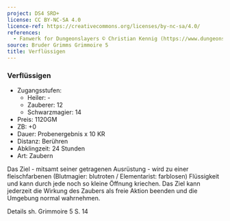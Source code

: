 ```yaml
---
project: DS4 SRD+
license: CC BY-NC-SA 4.0
licence-ref: https://creativecommons.org/licenses/by-nc-sa/4.0/
references: 
  - Fanwerk for Dungeonslayers © Christian Kennig (https://www.dungeonslayers.net/)
source: Bruder Grimms Grimmoire 5
title: Verflüssigen
---
```


### Verflüssigen

- Zugangsstufen:
  - Heiler: -
  - Zauberer: 12
  - Schwarzmagier: 14
- Preis: 1120GM
- ZB: +0
- Dauer: Probenergebnis x 10 KR
- Distanz: Berühren
- Abklingzeit: 24 Stunden
- Art: Zaubern

Das Ziel - mitsamt seiner getragenen Ausrüstung - wird zu einer fleischfarbenen (Blutmagier: blutroten / Elementarist: farblosen) Flüssigkeit und kann durch jede noch so kleine Öffnung kriechen. Das Ziel kann jederzeit die Wirkung des Zaubers als freie Aktion beenden und die Umgebung normal wahrnehmen.

Details sh. Grimmoire 5 S. 14

